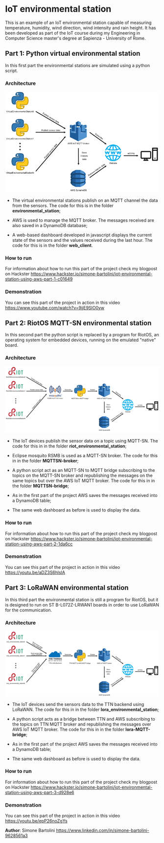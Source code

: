 # IoT environmental station

This is an example of an IoT environmental station capable of measuring temperature, humidity, wind direction, wind intensity and rain height.
It has been developed as part of the IoT course during my Engineering in Computer Science master's degree at Sapienza - University of Rome.



## Part 1: Python virtual environmental station
In this first part the environmental stations are simulated using a python script.

### Architecture
![](/images/architecture1.png)
- The virtual environmental stations publish on an MQTT channel the data from the sensors. The code for this is in the folder **environmental_station**;

- AWS is used to manage the MQTT broker. The messages received are also saved in a DynamoDB database;

- A web-based dashboard developed in javascript displays the current state of the sensors and the values received during the last hour. The code for this is in the folder **web_client**.

### How to run
For information about how to run this part of the project check my blogpost on Hackster https://www.hackster.io/simone-bartolini/iot-environmental-station-using-aws-part-1-c01649

### Demonstration
You can see this part of the project in action in this video https://www.youtube.com/watch?v=9jjE9SlO0yw



## Part 2: RiotOS MQTT-SN environmental station
In this second part the python script is replaced by a program for RiotOS, an operating system for embedded devices, running on the emulated "native" board.

### Architecture
![](/images/architecture2.png)
- The IoT devices publish the sensor data on a topic using MQTT-SN. The code for this in in the folder **riot_environmental_station**;

- Eclipse mosquito RSMB is used as a MQTT-SN broker. The code for this in in the folder **MQTTSN-broker**;

- A python script act as an MQTT-SN to MQTT bridge subscribing to the topics on the MQTT-SN broker and republishing the messages on the same topics but over the AWS IoT MQTT broker. The code for this in in the folder **MQTTSN-bridge**;

- As in the first part of the project AWS saves the messages received into a DynamoDB table;

- The same web dashboard as before is used to display the data.

### How to run
For information about how to run this part of the project check my blogpost on Hackster https://www.hackster.io/simone-bartolini/iot-environmental-station-using-aws-part-2-1da6cc

### Demonstration
You can see this part of the project in action in this video https://youtu.be/aDZ3S6hlsIA



## Part 3: LoRaWAN environmental station
In this third part the environmental station is still a program for RiotOS, but it is designed to run on ST B-L072Z-LRWAN1 boards in order to use LoRaWAN for the communication.

### Architecture
![](/images/architecture3.png)

- The IoT devices send the sensors data to the TTN backend using LoRaWAN. The code for this in in the folder **lora_environmental_station**;

- A python script acts as a bridge between TTN and AWS subscribing to the topics on TTN MQTT broker and republishing the messages over AWS IoT MQTT broker. The code for this in in the folder **lora-MQTT-bridge**;

- As in the first part of the project AWS saves the messages received into a DynamoDB table;

- The same web dashboard as before is used to display the data.


### How to run
For information about how to run this part of the project check my blogpost on Hackster https://www.hackster.io/simone-bartolini/iot-environmental-station-using-aws-part-3-d928e6

### Demonstration
You can see this part of the project in action in this video https://youtu.be/epP26noZgYs


**Author**: Simone Bartolini https://www.linkedin.com/in/simone-bartolini-9628561a3
